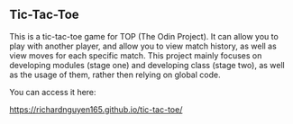 ## Tic-Tac-Toe

This is a tic-tac-toe game for TOP (The Odin Project). It can allow you to play with another player, and allow you to view match history, as well as view moves for each specific match. This project mainly focuses on developing modules (stage one) and developing class (stage two), as well as the usage of them, rather then relying on global code.

You can access it here:

https://richardnguyen165.github.io/tic-tac-toe/
